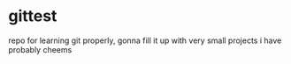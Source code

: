 # gittest
repo for learning git properly, gonna fill it up with very small projects i have probably
cheems